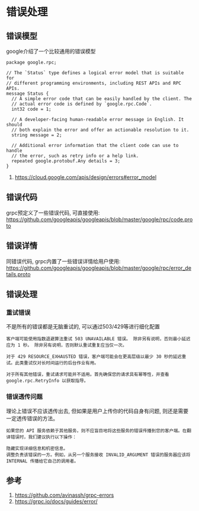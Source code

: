 # 错误处理

## 错误模型

google介绍了一个比较通用的错误模型

```
package google.rpc;

// The `Status` type defines a logical error model that is suitable for
// different programming environments, including REST APIs and RPC APIs.
message Status {
  // A simple error code that can be easily handled by the client. The
  // actual error code is defined by `google.rpc.Code`.
  int32 code = 1;

  // A developer-facing human-readable error message in English. It should
  // both explain the error and offer an actionable resolution to it.
  string message = 2;

  // Additional error information that the client code can use to handle
  // the error, such as retry info or a help link.
  repeated google.protobuf.Any details = 3;
}
```

1. https://cloud.google.com/apis/design/errors#error_model

## 错误代码

grpc预定义了一些错误代码, 可直接使用: https://github.com/googleapis/googleapis/blob/master/google/rpc/code.proto


## 错误详情

同错误代码, grpc内置了一些错误详情给用户使用: https://github.com/googleapis/googleapis/blob/master/google/rpc/error_details.proto

## 错误处理

### 重试错误

不是所有的错误都是无脑重试的, 可以通过503/429等进行细化配置


```
客户端可能使用指数退避算法重试 503 UNAVAILABLE 错误。 除非另有说明，否则最小延迟应为 1 秒。 除非另有说明，否则默认重试重复应当仅一次。

对于 429 RESOURCE_EXHAUSTED 错误，客户端可能会在更高层级以最少 30 秒的延迟重试。此类重试仅对长时间运行的后台作业有用。

对于所有其他错误，重试请求可能并不适用。首先确保您的请求具有幂等性，并查看 google.rpc.RetryInfo 以获取指导。
```

### 错误透传问题

理论上错误不应该透传出去, 但如果是用户上传你的代码自身有问题, 则还是需要一定透传错误的方法。


```
如果您的 API 服务依赖于其他服务，则不应盲目地将这些服务的错误传播到您的客户端。在翻译错误时，我们建议执行以下操作：

隐藏实现详细信息和机密信息。
调整负责该错误的一方。例如，从另一个服务接收 INVALID_ARGUMENT 错误的服务器应该将 INTERNAL 传播给它自己的调用者。
```

## 参考
1. https://github.com/avinassh/grpc-errors
2. https://grpc.io/docs/guides/error/